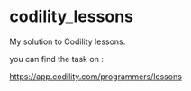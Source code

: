 # codility_lessons
My solution to Codility lessons.

you can find the task on :

https://app.codility.com/programmers/lessons
